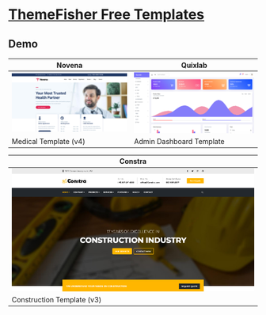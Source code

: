 # [ThemeFisher Free Templates](https://themefisher.com)

## Demo
Novena | Quixlab
--- | ---
[![Novena](https://raw.githubusercontent.com/World-of-Templates/ThemeFisher-Free-Templates/main/zSupportImages/Novena.png)](https://) | [![Quixlab](https://raw.githubusercontent.com/World-of-Templates/ThemeFisher-Free-Templates/main/zSupportImages/Quixlab.png)](https://)
Medical Template (v4) | Admin Dashboard Template

Constra |
--- |
[![Constra](https://raw.githubusercontent.com/World-of-Templates/ThemeFisher-Free-Templates/main/zSupportImages/Constra.png)](https://) |
Construction Template (v3) |